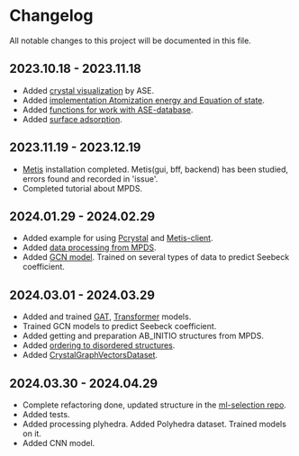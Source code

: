 # Changelog

All notable changes to this project will be documented in this file.
## 2023.10.18 - 2023.11.18
- Added [crystal visualization](https://github.com/tilde-lab/ml-playground/commit/3943392f4b25eea5f66c205517fdeb34e16b17a5) by ASE.
- Added [implementation Atomization energy and Equation of state](https://github.com/tilde-lab/ml-playground/commit/0642958e1701c9814e3f48d1601c3a65e292c1b7).
- Added [functions for work with ASE-database](https://github.com/tilde-lab/ml-playground/commit/050504c795d65e054cb325446063c2bdbc02e469).
- Added [surface adsorption](https://github.com/tilde-lab/ml-playground/commit/6b2f623303871a580c879ecc0ad278f6c2fd1478).


## 2023.11.19 - 2023.12.19
- [Metis](https://github.com/basf/metis-gui) installation completed. Metis(gui, bff, backend) has been studied, errors found and recorded in 'issue'.
- Completed tutorial about MPDS.

## 2024.01.29 - 2024.02.29
- Added example for using [Pcrystal](https://github.com/tilde-lab/ml-playground/commit/4fdac2c4e5c5fec08f989c2eb8d3f393d6f59e7f) and [Metis-client](https://github.com/tilde-lab/ml-playground/commit/ff607197b75dbf843226191f17cdd51604a7fdb9).
- Added [data processing from MPDS](https://github.com/tilde-lab/ml-playground/commit/78b2c55af381762ba40a76a551e40495ee678ed2).
- Added [GCN model](https://github.com/tilde-lab/ml-playground/blob/master/models/GCN/gcn_regression_model.py). Trained on several types of data to predict Seebeck coefficient.

## 2024.03.01 - 2024.03.29
- Added and trained [GAT](https://github.com/tilde-lab/ml-playground/commit/61e73261661967ab63af72c7ed33dfc0636ab19e), [Transformer](https://github.com/tilde-lab/ml-playground/commit/ece88e86203bfdb33dc5dc0a0f43f9c7bb8e64a3) models.
- Trained GCN models to predict Seebeck coefficient.
- Added getting and preparation AB_INITIO structures from MPDS.
- Added [ordering to disordered structures](https://github.com/tilde-lab/ml-playground/blob/master/data_massage/seebeck_coefficient_and_structure/structure_to_vectors.py).
- Added [CrystalGraphVectorsDataset](https://github.com/tilde-lab/ml-playground/blob/master/datasets/vectors_graph_dataset.py).

## 2024.03.30 - 2024.04.29
- Complete refactoring done, updated structure in the [ml-selection repo](https://github.com/tilde-lab/ml-selection/commits/master/).
- Added tests.
- Added processing plyhedra. Added Polyhedra dataset. Trained models on it.
- Added CNN model.

